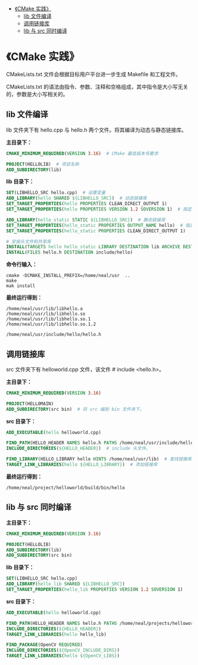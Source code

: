 <!-- @import "[TOC]" {cmd="toc" depthFrom=1 depthTo=6 orderedList=false} -->

<!-- code_chunk_output -->

- [《CMake 实践》](#cmake-实践)
  - [lib 文件编译](#lib-文件编译)
  - [调用链接库](#调用链接库)
  - [lib 与 src 同时编译](#lib-与-src-同时编译)

<!-- /code_chunk_output -->



# 《CMake 实践》

CMakeLists.txt 文件会根据目标用户平台进一步生成 Makefile 和工程文件。

CMakeLists.txt 的语法由指令、参数、注释和空格组成，其中指令是大小写无关的，参数是大小写相关的。

## lib 文件编译

lib 文件夹下有 hello.cpp 与 hello.h 两个文件。将其编译为动态与静态链接库。

__主目录下：__

```cmake {.line-numbers}
CMAKE_MINIMUM_REQUIRED(VERSION 3.16)  # CMake 最低版本号要求

PROJECT(HELLOLIB)  # 项目名称
ADD_SUBDIRECTORY(lib)
```

__lib 目录下：__

```cmake {.line-numbers}
SET(LIBHELLO_SRC hello.cpp)  # 设置变量
ADD_LIBRARY(hello SHARED ${LIBHELLO_SRC})  # 动态链接库
SET_TARGET_PROPERTIES(hello PROPERTIES CLEAN_DIRECT_OUTPUT 1)
SET_TARGET_PROPERTIES(hello PROPERTIES VERSION 1.2 SOVERSION 1)  # 指定动态库版本

ADD_LIBRARY(hello_static STATIC ${LIBHELLO_SRC})  # 静态链接库
SET_TARGET_PROPERTIES(hello_static PROPERTIES OUTPUT_NAME hello)  # 指定静态库名称
SET_TARGET_PROPERTIES(hello_static PROPERTIES CLEAN_DIRECT_OUTPUT 1)

# 安装头文件和共享库
INSTALL(TARGETS hello hello_static LIBRARY DESTINATION lib ARCHIVE DESTINATION lib)  # 静态库要指定 ARCHIVE 关键字
INSTALL(FILES hello.h DESTINATION include/hello)
```

__命令行输入：__

```shell
cmake -DCMAKE_INSTALL_PREFIX=/home/neal/usr  ..
make
mak install
```

__最终运行得到：__

```shell
/home/neal/usr/lib/libhello.a
/home/neal/usr/lib/libhello.so
/home/neal/usr/lib/libhello.so.1
/home/neal/usr/lib/libhello.so.1.2

/home/neal/usr/include/hello/hello.h
```

## 调用链接库

src 文件夹下有 helloworld.cpp 文件，该文件 # include <hello.h>。

__主目录下：__

```cmake {.line-numbers}
CMAKE_MINIMUM_REQUIRED(VERSION 3.16)

PROJECT(HELLOMAIN)
ADD_SUBDIRECTORY(src bin)  # 将 src 编到 bin 文件夹下。
```

__src 目录下：__

```cmake {.line-numbers}
ADD_EXECUTABLE(hello helloworld.cpp)

FIND_PATH(HELLO_HEADER NAMES hello.h PATHS /home/neal/usr/include/hello)  # 查找头文件。
INCLUDE_DIRECTORIES(${HELLO_HEADER})  # include 头文件。

FIND_LIBRARY(HELLO_LIBRARY hello HINTS /home/neal/usr/lib)  # 查找链接库
TARGET_LINK_LIBRARIES(hello ${HELLO_LIBRARY})  # 添加链接库
```

__最终运行得到：__

```shell
/home/neal/project/helloworld/build/bin/hello
```

## lib 与 src 同时编译

__主目录下：__

```cmake {.line-numbers}
CMAKE_MINIMUM_REQUIRED(VERSION 3.16)

PROJECT(HELLOLIB)
ADD_SUBDIRECTORY(lib)
ADD_SUBDIRECTORY(src bin)
```

__lib 目录下：__

```cmake {.line-numbers}
SET(LIBHELLO_SRC hello.cpp)
ADD_LIBRARY(hello_lib SHARED ${LIBHELLO_SRC})
SET_TARGET_PROPERTIES(hello_lib PROPERTIES VERSION 1.2 SOVERSION 1)
```

__src 目录下：__

```cmake {.line-numbers}
ADD_EXECUTABLE(hello helloworld.cpp)

FIND_PATH(HELLO_HEADER NAMES hello.h PATHS /home/neal/projects/helloworld/lib)
INCLUDE_DIRECTORIES(${HELLO_HEADER})
TARGET_LINK_LIBRARIES(hello hello_lib)

FIND_PACKAGE(OpenCV REQUIRED)
INCLUDE_DIRECTORIES(${OpenCV_INCLUDE_DIRS})
TARGET_LINK_LIBRARIES(hello ${OpenCV_LIBS})
```
